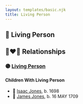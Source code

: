 ```yaml
---
layout: templates/basic.njk
title: Living Person
---
```

## 🔵 Living Person

## 👩‍❤️‍👨 Relationships

### 🟣 [Living Person](/people/1/1648568)

#### Children With Living Person
* 🔵 [Isaac Jones](/people/7/77695552), b. 1698
* 🔵 [James Jones](/people/6/61233476), b. 16 MAY 1709